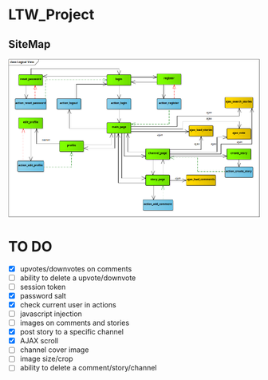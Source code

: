 # LTW_Project

## SiteMap
![SiteMap](sitemap.bmp)

# TO DO
- [x] upvotes/downvotes on comments
- [ ] ability to delete a upvote/downvote
- [ ] session token
- [x] password salt
- [x] check current user in actions
- [ ] javascript injection
- [ ] images on comments and stories
- [x] post story to a specific channel
- [x] AJAX scroll
- [ ] channel cover image
- [ ] image size/crop
- [ ] ability to delete a comment/story/channel

